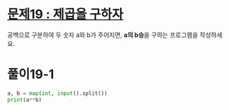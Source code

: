 # [문제19 : 제곱을 구하자](https://www.notion.so/19-4ea09fb071fb41c0a94e62c0bfbb97a8)

공백으로 구분하여 두 숫자 a와 b가 주어지면, **a의 b승**을 구하는 프로그램을 작성하세요.

# 풀이19-1
``` python
a, b = map(int, input().split())
print(a**b)
```